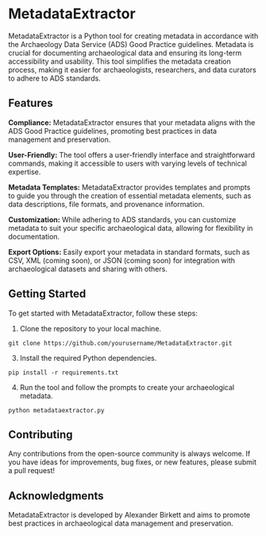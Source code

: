 # MetadataExtractor
MetadataExtractor is a Python tool for creating metadata in accordance with the Archaeology Data Service (ADS) Good Practice guidelines. Metadata is crucial for documenting archaeological data and ensuring its long-term accessibility and usability. This tool simplifies the metadata creation process, making it easier for archaeologists, researchers, and data curators to adhere to ADS standards.

## Features
**Compliance:** MetadataExtractor ensures that your metadata aligns with the ADS Good Practice guidelines, promoting best practices in data management and preservation.

**User-Friendly:** The tool offers a user-friendly interface and straightforward commands, making it accessible to users with varying levels of technical expertise.

**Metadata Templates:** MetadataExtractor provides templates and prompts to guide you through the creation of essential metadata elements, such as data descriptions, file formats, and provenance information.

**Customization:** While adhering to ADS standards, you can customize metadata to suit your specific archaeological data, allowing for flexibility in documentation.

**Export Options:** Easily export your metadata in standard formats, such as CSV, XML (coming soon), or JSON (coming soon) for integration with archaeological datasets and sharing with others.

## Getting Started
To get started with MetadataExtractor, follow these steps:

1. Clone the repository to your local machine.
   
```git clone https://github.com/yourusername/MetadataExtractor.git```

3. Install the required Python dependencies.

```pip install -r requirements.txt```

4. Run the tool and follow the prompts to create your archaeological metadata.

```python metadataextractor.py```

## Contributing
Any contributions from the open-source community is always welcome. If you have ideas for improvements, bug fixes, or new features, please submit a pull request!

## Acknowledgments
MetadataExtractor is developed by Alexander Birkett and aims to promote best practices in archaeological data management and preservation.
